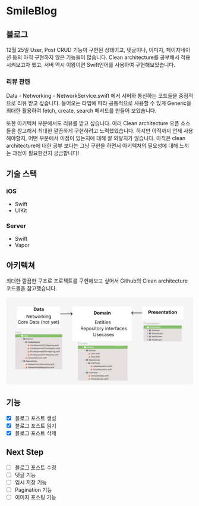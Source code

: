 # SmileBlog

## 블로그

12월 25일 User, Post CRUD 기능이 구현된 상태이고, 댓글이나, 이미지, 페이지네이션 등의 아직 구현하지 않은 기능들이 많습니다.
 Clean architecture를 공부해서 적용시켜보고자 했고, 서버 역시 이왕이면 Swift언어를 사용하여 구현해보았습니다. 

### 리뷰 관련
Data - Networking - NetworkService.swift 에서 서버와 통신하는 코드들을 중점적으로 리뷰 받고 싶습니다. 들어오는 타입에 따라 공통적으로 사용할 수 있게 Generic을 최대한 활용하여 fetch, create, search 메서드를 만들어 보았습니다.

또한 아키텍쳐 부분에서도 리뷰를 받고 싶습니다. 여러 Clean architecture 오픈 소스들을 참고해서 최대한 깔끔하게 구현하려고 노력했었습니다. 하지만 아직까지 언제 사용해야할지, 어떤 부분에서 이점이 있는지에 대해 잘 와닿지가 않습니다. 아직은 clean architecture에 대한 공부 보다는 그냥 구현을 하면서 아키텍쳐의 필요성에 대해 느끼는 과정이 필요한건지 궁금합니다!

## 기술 스택

### iOS

- Swift
- UIKit

### Server

- Swift
- Vapor

## 아키텍쳐

최대한 깔끔한 구조로 프로젝트를 구현해보고 싶어서 Github의 Clean architecture 코드들을 참고했습니다.

![arch](./imgs/arch.png)

## 기능

- [x] 블로그 포스트 생성
- [x] 블로그 포스트 읽기
- [x] 블로그 포스트 삭제

## Next Step

- [ ] 블로그 포스트 수정
- [ ] 댓글 기능
- [ ] 임시 저장 기능
- [ ] Pagination 기능
- [ ] 이미지 포스팅 기능
